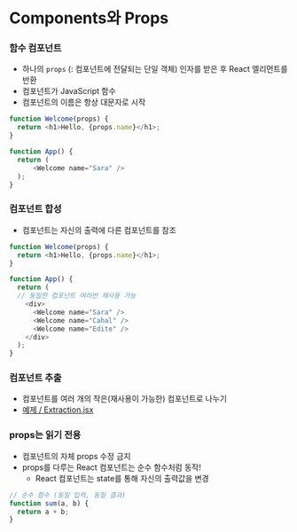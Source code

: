 # Components와 Props

### 함수 컴포넌트
- 하나의 `props` (: 컴포넌트에 전달되는 단일 객체) 인자를 받은 후 React 엘리먼트를 반환
- 컴포넌트가 JavaScript 함수
- 컴포넌트의 이름은 항상 대문자로 시작

```javascript
function Welcome(props) {
  return <h1>Hello, {props.name}</h1>;
}

function App() {
  return (
      <Welcome name="Sara" />
  );
}
```

### 컴포넌트 합성
- 컴포넌트는 자신의 출력에 다른 컴포넌트를 참조

```javascript 
function Welcome(props) {
  return <h1>Hello, {props.name}</h1>;
}

function App() {
  return (
  // 동일한 컴포넌트 여러번 재사용 가능
    <div>
      <Welcome name="Sara" />
      <Welcome name="Cahal" />
      <Welcome name="Edite" />
    </div>
  );
}
```

### 컴포넌트 추출
- 컴포넌트를 여러 개의 작은(재사용이 가능한) 컴포넌트로 나누기 
- <a href="">예제 / Extraction.jsx<a/>

### props는 읽기 전용
- 컴포넌트의 자체 props 수정 금지
- props를 다루는 React 컴포넌트는 순수 함수처럼 동작!
  -  React 컴포넌트는 state를 통해 자신의 출력값을 변경
  
```javascript 
// 순수 함수 (동일 입력, 동일 결과)
function sum(a, b) {
  return a + b;
}  
```
